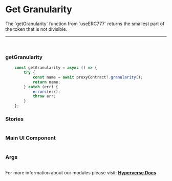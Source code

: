# Get Granularity

<p> The `getGranularity` function from `useERC777` returns the smallest part of the token that is not divisible. </p>

---

<br>

### getGranularity

```jsx
	const getGranularity = async () => {
		try {
			const name = await proxyContract?.granularity();
			return name;
		} catch (err) {
			errors(err);
			throw err;
		}
	};
```

### Stories

```jsx

```

### Main UI Component

```jsx

```

### Args

```jsx

```

For more information about our modules please visit: [**Hyperverse Docs**](https://docs.hyperverse.dev)
